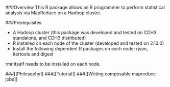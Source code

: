 ###Overview
This R package allows an R programmer to perform statistical analysis via MapReduce on a Hadoop cluster. 

###Prerequisites
* A Hadoop cluster (this package was developed and tested on CDH3 standalone, and CDH3 distributed)
* R installed on each node of the cluster (developed and tested on 2.13.0) 
* Install the following dependent R packages on each node: rjson, itertools and digest

rmr itself needs to be installed on each node.

###[[Philosophy]]
###[[Tutorial]]
###[[Writing composable mapreduce jobs]] 

